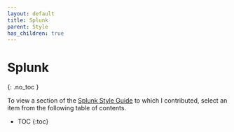 ```yaml
---
layout: default
title: Splunk
parent: Style
has_children: true
---
```


# Splunk
{: .no_toc }

To view a section of the [Splunk Style Guide](https://docs.splunk.com/Documentation/StyleGuide/current/StyleGuide/Howtouse) to which I contributed, select an item from the following table of contents.

- TOC
{:toc}
